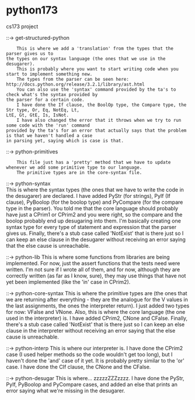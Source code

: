 python173
=========

cs173 project

::-> get-structured-python
	
		This is where we add a 'translation' from the types that the parser gives us to
	the types on our syntax language (the ones that we use in the desugarer).
		This is probably where you want to start writing code when you start to implement something new.
		The types from the parser can be seen here: http://docs.python.org/release/3.2.1/library/ast.html
		You can also use the 'syntax' command provided by the ta's to check what's the syntax provided by
	the parser for a certain code.
		I have done the If clause, the BoolOp type, the Compare type, the Str type, Or, Eq, NotEq, Lt,
	LtE, Gt, GtE, Is, IsNot.
		I have also changed the error that it throws when we try to run some code with the 'run' command
	provided by the ta's for an error that actually says that the problem is that we haven't handled a case
	in parsing yet, saying which is case is that.
	
::-> python-primitives

		This file just has a 'pretty' method that we have to update whenever we add some primitive type to our language.
		The primitive types are in the core-syntax file.
		
::-> python-syntax	
		This is where the syntax types (the ones that we have to write the code in the desugarer) are declared.
		I have added PyStr (for strings), PyIf (If clause), PyBoolop (for the boolop type) and PyCompare (for the compare type in the parser).
		You told me that the core language should probably have just a CPrim1 or CPrim2 and you were right, so the compare and the boolop 
	probably end up desugaring into them.
		I'm basically creating one syntax type for every type of statement and expression that the parser 
	gives us.
		Finally, there's a stub case called 'NotExist' that is there just so I can keep an else clause in the desugarer 
	without receiving an error saying that the else cause is unreachable.
	
::-> python-lib
		This is where some functions from libraries are being implemented. For now, just the assert functions that the tests need were written.
	I'm not sure if I wrote all of them, and for now, although they are correctly written (as far as I know, sure), they may use things that have 
	not yet been implemented (like the 'in' case in CPrim2).
	
::-> python-core-syntax
		This is where the primitive types are (the ones that we are returning after everything - they are the analogue for the V values
	in the last assignments, the ones the interpreter return).
		I just added two types for now: VFalse and VNone.
		Also, this is where the core language (the one used in the interpreter) is. I have added CPrim2, CNone and CFalse.
		Finally, there's a stub case called 'NotExist' that is there just so I can keep an else clause in the interpreter 
	without receiving an error saying that the else cause is unreachable.
	
::-> python-interp
		This is where our interpreter is. I have done the CPrim2 case (I used helper methods so the code wouldn't get too long), but I haven't done the 'and' 
	case of it yet. It is probably pretty similar to the 'or' case.
		I have done the CIf clause, the CNone and the CFalse.
		
::-> python-desugar
		This is where... zzzzzZZZzzzz. I have done the PyStr, PyIf, PyBoolop and PyCompare cases, and added an else that prints an 
	error saying what we're missing in the desugarer.
	